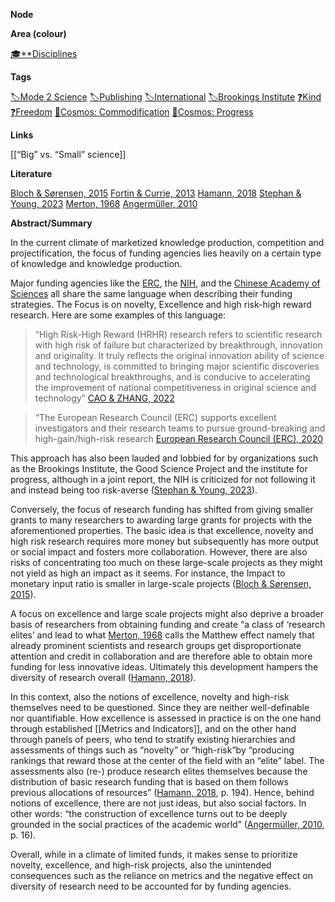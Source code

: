 **Node**

**Area (colour)**

[🎓**Disciplines](https://lean-sphynx-49b.notion.site/Disciplines-72ba770b397c4f34aed13a10d8d0cc3e?pvs=21)

**Tags**

[🏷️Mode 2 Science](https://lean-sphynx-49b.notion.site/Mode-2-Science-f4287daae3de4bb983342cd01f6f6bcb?pvs=21) [🏷️Publishing](https://lean-sphynx-49b.notion.site/Publishing-8d3c55fe5c894b3b9c1ebb666ebe341d?pvs=21) [🏷️International](https://lean-sphynx-49b.notion.site/International-5d6991c58f1b45af9fa317d414867f61?pvs=21) [🏷️Brookings Institute](https://lean-sphynx-49b.notion.site/Brookings-Institute-3e5e899cef23422884ca291b7b27204a?pvs=21) [❓Kind](https://lean-sphynx-49b.notion.site/Kind-11587210186680929d30e9ac15b3534c?pvs=21) [❓Freedom](https://lean-sphynx-49b.notion.site/Freedom-11587210186680bc90dfc92c64aa96cf?pvs=21) [🌌Cosmos: Commodification](https://lean-sphynx-49b.notion.site/Cosmos-Commodification-ce1df3cd683e4bc39a4f7348f4df6701?pvs=21) [🌌Cosmos: Progress](https://lean-sphynx-49b.notion.site/Cosmos-Progress-9b264eb6e46c4d039df020e1d9342b9c?pvs=21)

**Links**

[[“Big” vs. “Small” science]]

**Literature**

[Bloch & Sørensen, 2015](https://lean-sphynx-49b.notion.site/Bloch-S-rensen-2015-bac699e33c5b4e10bf9b5eb67e57c40c?pvs=21) [Fortin & Currie, 2013](https://lean-sphynx-49b.notion.site/Fortin-Currie-2013-285e62198f3042a8aa1929d856925d1d?pvs=21) [Hamann, 2018](https://lean-sphynx-49b.notion.site/Hamann-2018-b126715256384b61a5bf15713f9b5d12?pvs=21) [Stephan & Young, 2023](https://lean-sphynx-49b.notion.site/Stephan-Young-2023-977836b7d9eb4016ba796df319f3fb34?pvs=21) [Merton, 1968](https://lean-sphynx-49b.notion.site/Merton-1968-dba8a614f76d453bae43d96d98b5b941?pvs=21) [Angermüller, 2010](https://lean-sphynx-49b.notion.site/Angerm-ller-2010-9667e3c4bc1e4ff2b52e762a4ee88a5f?pvs=21)

**Abstract/Summary**

In the current climate of marketized knowledge production, competition and projectification, the focus of funding agencies lies heavily on a certain type of knowledge and knowledge production.

Major funding agencies like the [ERC](https://erc.europa.eu/sites/default/files/document/file/2021-qualitative-evaluation-projects.pdf), the [NIH](https://www.nih.gov/news-events/news-releases/nih-supports-106-grants-featuring-high-risk-high-reward-research), and the [Chinese Academy of Sciences](https://bulletinofcas.researchcommons.org/journal/vol37/iss5/11/) all share the same language when describing their funding strategies. The Focus is on novelty, Excellence and high risk-high reward research. Here are some examples of this language:

> “High Risk-High Reward (HRHR) research refers to scientific research with high risk of failure but characterized by breakthrough, innovation and originality. It truly reflects the original innovation ability of science and technology, is committed to bringing major scientific discoveries and technological breakthroughs, and is conducive to accelerating the improvement of national competitiveness in original science and technology” [CAO & ZHANG, 2022](https://lean-sphynx-49b.notion.site/CAO-ZHANG-2022-a70438e56171466a9fb8ffb45a467751?pvs=21)

> “The European Research Council (ERC) supports excellent investigators and their research teams to pursue ground-breaking and high-gain/high-risk research [European Research Council (ERC), 2020](https://lean-sphynx-49b.notion.site/European-Research-Council-ERC-2020-888e1c05f8c7487383fe2f49e43d7ad9?pvs=21)

This approach has also been lauded and lobbied for by organizations such as the Brookings Institute, the Good Science Project and the institute for progress, although in a joint report, the NIH is criticized for not following it and instead being too risk-averse ([Stephan & Young, 2023](https://lean-sphynx-49b.notion.site/Stephan-Young-2023-977836b7d9eb4016ba796df319f3fb34?pvs=21)).

Conversely, the focus of research funding has shifted from giving smaller grants to many researchers to awarding large grants for projects with the aforementioned properties. The basic idea is that excellence, novelty and high risk research requires more money but subsequently has more output or social impact and fosters more collaboration. However, there are also risks of concentrating too much on these large-scale projects as they might not yield as high an impact as it seems. For instance, the Impact to monetary input ratio is smaller in large-scale projects ([Bloch & Sørensen, 2015](https://lean-sphynx-49b.notion.site/Bloch-S-rensen-2015-bac699e33c5b4e10bf9b5eb67e57c40c?pvs=21)).

A focus on excellence and large scale projects might also deprive a broader basis of researchers from obtaining funding and create “a class of ‘research elites’ and lead to what [Merton, 1968](https://lean-sphynx-49b.notion.site/Merton-1968-dba8a614f76d453bae43d96d98b5b941?pvs=21) calls the Matthew effect namely that already prominent scientists and research groups get disproportionate attention and credit in collaboration and are therefore able to obtain more funding for less innovative ideas. Ultimately this development hampers the diversity of research overall ([Hamann, 2018](https://lean-sphynx-49b.notion.site/Hamann-2018-b126715256384b61a5bf15713f9b5d12?pvs=21)).

In this context, also the notions of excellence, novelty and high-risk themselves need to be questioned. Since they are neither well-definable nor quantifiable. How excellence is assessed in practice is on the one hand through established [[Metrics and Indicators]], and on the other hand through panels of peers, who tend to stratify existing hierarchies and assessments of things such as “novelty” or “high-risk”by “producing rankings that reward those at the center of the field with an “elite” label. The assessments also (re-) produce research elites themselves because the distribution of basic research funding that is based on them follows previous allocations of resources” ([Hamann, 2018](https://lean-sphynx-49b.notion.site/Hamann-2018-b126715256384b61a5bf15713f9b5d12?pvs=21), p. 194). Hence, behind notions of excellence, there are not just ideas, but also social factors. In other words: “the construction of excellence turns out to be deeply grounded in the social practices of the academic world” ([Angermüller, 2010](https://lean-sphynx-49b.notion.site/Angerm-ller-2010-9667e3c4bc1e4ff2b52e762a4ee88a5f?pvs=21), p. 16).

Overall, while in a climate of limited funds, it makes sense to prioritize novelty, excellence, and high-risk projects, also the unintended consequences such as the reliance on metrics and the negative effect on diversity of research need to be accounted for by funding agencies.